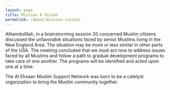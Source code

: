 ```yaml
---
layout: page
title: Mission & Vision
permalink: /about/mission-vision/
---
```


Alhamdulillah, in a brainstorming session 20 concerned Muslim citizens discussed the unfavorable situations faced by senior Muslims living in the New England Area. The situation may be more or less similar in other parts of the USA. The meeting concluded that we must act now to address issues faced by all Muslims and follow a path to gradual development programs to take care of one another. The programs will be identified and acted upon one at a time.

The Al Ehsaan Muslim Support Network was born to be a catelyst organization to bring the Muslim community together.
